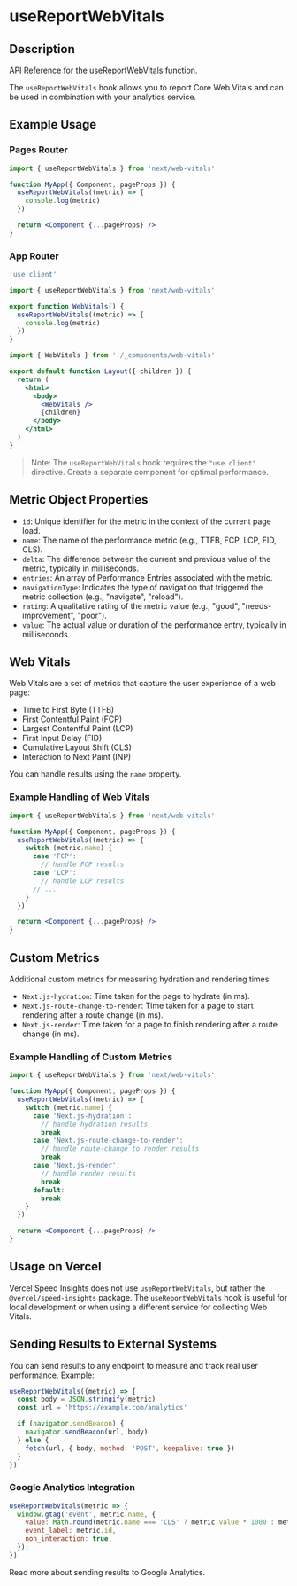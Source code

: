 # useReportWebVitals

## Description
API Reference for the useReportWebVitals function.

The `useReportWebVitals` hook allows you to report Core Web Vitals and can be used in combination with your analytics service.

## Example Usage

### Pages Router

```jsx
import { useReportWebVitals } from 'next/web-vitals'

function MyApp({ Component, pageProps }) {
  useReportWebVitals((metric) => {
    console.log(metric)
  })

  return <Component {...pageProps} />
}
```

### App Router

```jsx
'use client'

import { useReportWebVitals } from 'next/web-vitals'

export function WebVitals() {
  useReportWebVitals((metric) => {
    console.log(metric)
  })
}
```

```jsx
import { WebVitals } from './_components/web-vitals'

export default function Layout({ children }) {
  return (
    <html>
      <body>
        <WebVitals />
        {children}
      </body>
    </html>
  )
}
```

> Note: The `useReportWebVitals` hook requires the `"use client"` directive. Create a separate component for optimal performance.

## Metric Object Properties

- `id`: Unique identifier for the metric in the context of the current page load.
- `name`: The name of the performance metric (e.g., TTFB, FCP, LCP, FID, CLS).
- `delta`: The difference between the current and previous value of the metric, typically in milliseconds.
- `entries`: An array of Performance Entries associated with the metric.
- `navigationType`: Indicates the type of navigation that triggered the metric collection (e.g., "navigate", "reload").
- `rating`: A qualitative rating of the metric value (e.g., "good", "needs-improvement", "poor").
- `value`: The actual value or duration of the performance entry, typically in milliseconds.

## Web Vitals

Web Vitals are a set of metrics that capture the user experience of a web page:

- Time to First Byte (TTFB)
- First Contentful Paint (FCP)
- Largest Contentful Paint (LCP)
- First Input Delay (FID)
- Cumulative Layout Shift (CLS)
- Interaction to Next Paint (INP)

You can handle results using the `name` property.

### Example Handling of Web Vitals

```jsx
import { useReportWebVitals } from 'next/web-vitals'

function MyApp({ Component, pageProps }) {
  useReportWebVitals((metric) => {
    switch (metric.name) {
      case 'FCP':
        // handle FCP results
      case 'LCP':
        // handle LCP results
      // ...
    }
  })

  return <Component {...pageProps} />
}
```

## Custom Metrics

Additional custom metrics for measuring hydration and rendering times:

- `Next.js-hydration`: Time taken for the page to hydrate (in ms).
- `Next.js-route-change-to-render`: Time taken for a page to start rendering after a route change (in ms).
- `Next.js-render`: Time taken for a page to finish rendering after a route change (in ms).

### Example Handling of Custom Metrics

```jsx
import { useReportWebVitals } from 'next/web-vitals'

function MyApp({ Component, pageProps }) {
  useReportWebVitals((metric) => {
    switch (metric.name) {
      case 'Next.js-hydration':
        // handle hydration results
        break
      case 'Next.js-route-change-to-render':
        // handle route-change to render results
        break
      case 'Next.js-render':
        // handle render results
        break
      default:
        break
    }
  })

  return <Component {...pageProps} />
}
```

## Usage on Vercel

Vercel Speed Insights does not use `useReportWebVitals`, but rather the `@vercel/speed-insights` package. The `useReportWebVitals` hook is useful for local development or when using a different service for collecting Web Vitals.

## Sending Results to External Systems

You can send results to any endpoint to measure and track real user performance. Example:

```js
useReportWebVitals((metric) => {
  const body = JSON.stringify(metric)
  const url = 'https://example.com/analytics'

  if (navigator.sendBeacon) {
    navigator.sendBeacon(url, body)
  } else {
    fetch(url, { body, method: 'POST', keepalive: true })
  }
})
```

### Google Analytics Integration

```js
useReportWebVitals(metric => {
  window.gtag('event', metric.name, {
    value: Math.round(metric.name === 'CLS' ? metric.value * 1000 : metric.value),
    event_label: metric.id,
    non_interaction: true,
  });
})
```

Read more about sending results to Google Analytics.